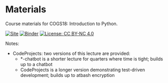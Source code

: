 # Materials

Course materials for COGS18: Introduction to Python. 

[![Site](https://img.shields.io/static/v1.svg?label=website&message=link&color=informational)](https://cogs18.github.io/materials/00-Introduction)
[![Binder](https://mybinder.org/badge.svg)](https://mybinder.org/v2/gh/COGS18/Materials/master)
[![License: CC BY-NC 4.0](https://img.shields.io/badge/License-CC%20BY--NC%204.0-lightgrey.svg)](https://creativecommons.org/licenses/by-nc/4.0/)

Notes:
- CodeProjects: two versions of this lecture are provided:
	- *-chatbot is a shorter lecture for quarters where time is tight; builds up to a chatbot
	- CodeProjects is a longer version demonstrating test-driven development; builds up to atbash encryption
